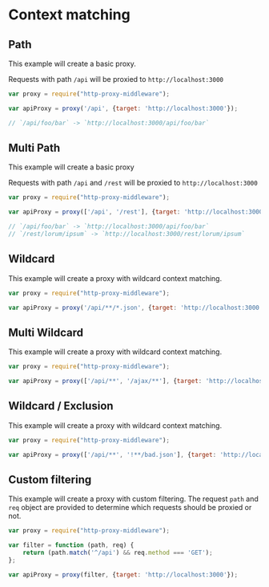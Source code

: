# Context matching

## Path

This example will create a basic proxy.

Requests with path `/api` will be proxied to `http://localhost:3000`

```javascript
var proxy = require("http-proxy-middleware");

var apiProxy = proxy('/api', {target: 'http://localhost:3000'});

// `/api/foo/bar` -> `http://localhost:3000/api/foo/bar`
```

## Multi Path

This example will create a basic proxy 

Requests with path `/api` and `/rest` will be proxied to `http://localhost:3000`

```javascript
var proxy = require("http-proxy-middleware");

var apiProxy = proxy(['/api', '/rest'], {target: 'http://localhost:3000'});

// `/api/foo/bar` -> `http://localhost:3000/api/foo/bar`
// `/rest/lorum/ipsum` -> `http://localhost:3000/rest/lorum/ipsum`
```

## Wildcard

This example will create a proxy with wildcard context matching.

```javascript
var proxy = require("http-proxy-middleware");

var apiProxy = proxy('/api/**/*.json', {target: 'http://localhost:3000'});
```

## Multi Wildcard

This example will create a proxy with wildcard context matching.

```javascript
var proxy = require("http-proxy-middleware");

var apiProxy = proxy(['/api/**', '/ajax/**'], {target: 'http://localhost:3000'});
```

## Wildcard / Exclusion

This example will create a proxy with wildcard context matching.

```javascript
var proxy = require("http-proxy-middleware");

var apiProxy = proxy(['/api/**', '!**/bad.json'], {target: 'http://localhost:3000'});
```

## Custom filtering

This example will create a proxy with custom filtering.
The request `path` and `req` object are provided to determine which requests should be proxied or not.

```javascript
var proxy = require("http-proxy-middleware");

var filter = function (path, req) {
    return (path.match('^/api') && req.method === 'GET');
};

var apiProxy = proxy(filter, {target: 'http://localhost:3000'});
```
